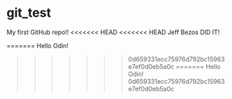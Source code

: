 # git_test
My first GitHub repo!!
<<<<<<< HEAD
<<<<<<< HEAD
Jeff Bezos DID IT!

=======
Hello Odin!
>>>>>>> 0d659331ecc75976d792bc15963e7ef0d0eb5a0c
=======
Hello Odin!
>>>>>>> 0d659331ecc75976d792bc15963e7ef0d0eb5a0c
